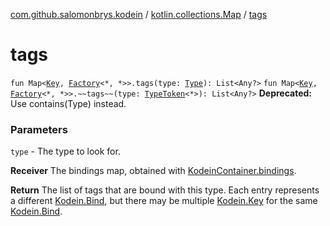 [com.github.salomonbrys.kodein](../index.md) / [kotlin.collections.Map](index.md) / [tags](.)

# tags

`fun Map<`[`Key`](../-kodein/-key/index.md)`, `[`Factory`](../-factory/index.md)`<*, *>>.tags(type: `[`Type`](http://docs.oracle.com/javase/6/docs/api/java/lang/reflect/Type.html)`): List<Any?>`
`fun Map<`[`Key`](../-kodein/-key/index.md)`, `[`Factory`](../-factory/index.md)`<*, *>>.~~tags~~(type: `[`TypeToken`](../-type-token/index.md)`<*>): List<Any?>`
**Deprecated:** Use contains(Type) instead.

### Parameters

`type` - The type to look for.

**Receiver**
The bindings map, obtained with [KodeinContainer.bindings](../-kodein-container/bindings.md).

**Return**
The list of tags that are bound with this type. Each entry represents a different [Kodein.Bind](../-kodein/-bind/index.md),
but there may be multiple [Kodein.Key](../-kodein/-key/index.md) for the same [Kodein.Bind](../-kodein/-bind/index.md).

